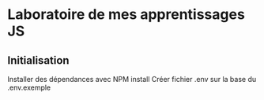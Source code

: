 # Laboratoire de mes apprentissages JS

## Initialisation

Installer des dépendances avec NPM install
Créer fichier .env sur la base du .env.exemple